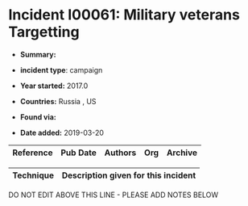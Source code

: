 # Incident I00061: Military veterans Targetting

* **Summary:** 

* **incident type**: campaign

* **Year started:** 2017.0

* **Countries:** Russia , US

* **Found via:** 

* **Date added:** 2019-03-20


| Reference | Pub Date | Authors | Org | Archive |
| --------- | -------- | ------- | --- | ------- |

 

| Technique | Description given for this incident |
| --------- | ------------------------- |


DO NOT EDIT ABOVE THIS LINE - PLEASE ADD NOTES BELOW